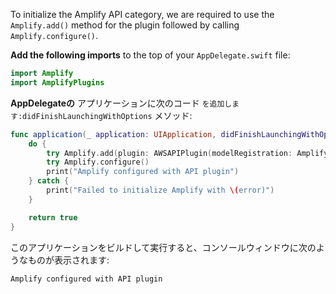 To initialize the Amplify API category, we are required to use the `Amplify.add()` method for the plugin followed by calling `Amplify.configure()`.

**Add the following imports** to the top of your `AppDelegate.swift` file:
```swift
import Amplify
import AmplifyPlugins
```

**AppDelegateの** アプリケーションに次のコード `を追加します:didFinishLaunchingWithOptions` メソッド:
```swift
func application(_ application: UIApplication, didFinishLaunchingWithOptions launchOptions: [UIApplication.LaunchOptionsKey: Any]?) -> Bool {
    do {
        try Amplify.add(plugin: AWSAPIPlugin(modelRegistration: AmplifyModels()))
        try Amplify.configure()
        print("Amplify configured with API plugin")
    } catch {
        print("Failed to initialize Amplify with \(error)")
    }

    return true
}
```
このアプリケーションをビルドして実行すると、コンソールウィンドウに次のようなものが表示されます:

```console
Amplify configured with API plugin
```